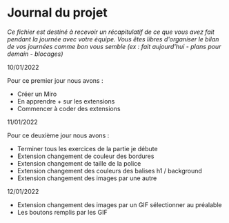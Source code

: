 # Journal du projet

*Ce fichier est destiné à recevoir un récapitulatif de ce que vous avez fait pendant la journée avec votre équipe. Vous êtes libres d'organiser le bilan de vos journées comme bon vous semble (ex : fait aujourd'hui - plans pour demain - blocages)*

10/01/2022

Pour ce premier jour nous avons :
- Créer un Miro
- En apprendre + sur les extensions 
- Commencer à coder des extensions 

11/01/2022

Pour ce deuxième jour nous avons : 
- Terminer tous les exercices de la partie je débute
- Extension changement de couleur des bordures
- Extension changement de taille de la police
- Extension changement des couleurs des balises h1 / background
- Extension changement des images par une autre 

12/01/2022
- Extension changement des images par un GIF sélectionner au préalable
- Les boutons remplis par les GIF
